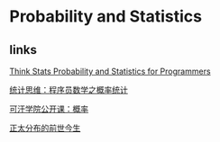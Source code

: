 # Probability and Statistics

## links

[Think Stats Probability and Statistics for Programmers](http://greenteapress.com/thinkstats/)

[统计思维：程序员数学之概率统计](https://www.gitbook.com/book/jobrest/statistical-thinking/details)

[可汗学院公开课：概率](http://open.163.com/special/Khan/probability.html)

[正太分布的前世今生](http://www.med.mcgill.ca/epidemiology/hanley/bios601/Mean-Quantile/intro-normal-distribution-2.pdf)

